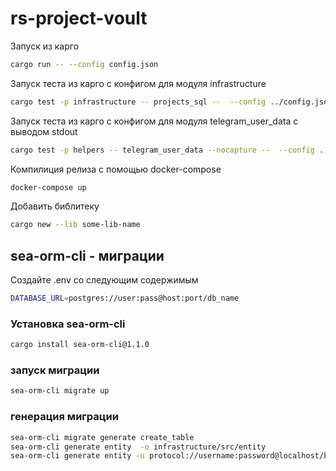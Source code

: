# rs-project-voult

Запуск из карго
```bash
cargo run -- --config config.json
```

Запуск теста из карго с конфигом для модуля infrastructure
```bash
cargo test -p infrastructure -- projects_sql --  --config ../config.json
```

Запуск теста из карго с конфигом для модуля telegram_user_data с выводом stdout
```bash
cargo test -p helpers -- telegram_user_data --nocapture --  --config ../config.json
```

Компилиция релиза с помощью docker-compose
```bash
docker-compose up
```

Добавить библитеку
```bash
cargo new --lib some-lib-name
```
## sea-orm-cli - миграции
Создайте .env со следующим содержимым
```bash
DATABASE_URL=postgres://user:pass@host:port/db_name
```
### Установка sea-orm-cli
```bash
cargo install sea-orm-cli@1.1.0
```
### запуск миграции
```bash
sea-orm-cli migrate up
```
### генерация миграции
```bash
sea-orm-cli migrate generate create_table
sea-orm-cli generate entity  -o infrastructure/src/entity
sea-orm-cli generate entity -u protocol://username:password@localhost/bakery -o entity/src
```